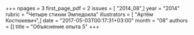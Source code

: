 +++
npages = 3
first_page_pdf = 2
issues = [ "2014_08",]
year = "2014"
rubric = "Четыре стихии Эмпедокла"
illustrators = [ "Артём Костюкевич",]
date = "2017-05-03T00:17:31+03:00"
month = "08"
authors = []
title = "Объяснение опыта 5"
+++
